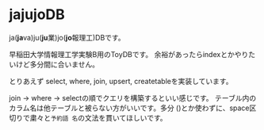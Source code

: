 # jajujoDB
ja(**ja**va)ju(**ju**業)jo(**jo**報理工)DBです。

早稲田大学情報理工学実験B用のToyDBです。
余裕があったらindexとかやりたいけど多分間に合いません。

とりあえず
select, where, join, upsert, createtableを実装しています。

join -> where -> selectの順でクエリを構築するといい感じです。
テーブル内のカラム名は他テーブルと被らない方がいいです。多分
()とか使わずに、space区切りで粛々と`予約語 名`の文法を貫いてほしいです。
